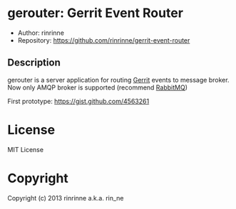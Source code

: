 gerouter: Gerrit Event Router
===========================

* Author: rinrinne
* Repository: https://github.com/rinrinne/gerrit-event-router

Description
---------------------------

gerouter is a server application for routing [Gerrit][gerrit] events to message broker.
Now only AMQP broker is supported (recommend [RabbitMQ][rabbitmq])

[gerrit]: https://code.google.com/p/gerrit/ "Gerrit Code Review"
[rabbitmq]: http://www.rabbitmq.com/ "RabbitMQ"

First prototype: https://gist.github.com/4563261





License
===========================

MIT License

Copyright
===========================

Copyright (c) 2013 rinrinne a.k.a. rin_ne
